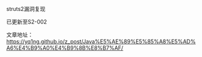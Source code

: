 struts2漏洞复现

已更新至S2-002

文章地址：https://yq1ng.github.io/z_post/Java%E5%AE%89%E5%85%A8%E5%AD%A6%E4%B9%A0%E4%B9%8B%E8%B7%AF/
